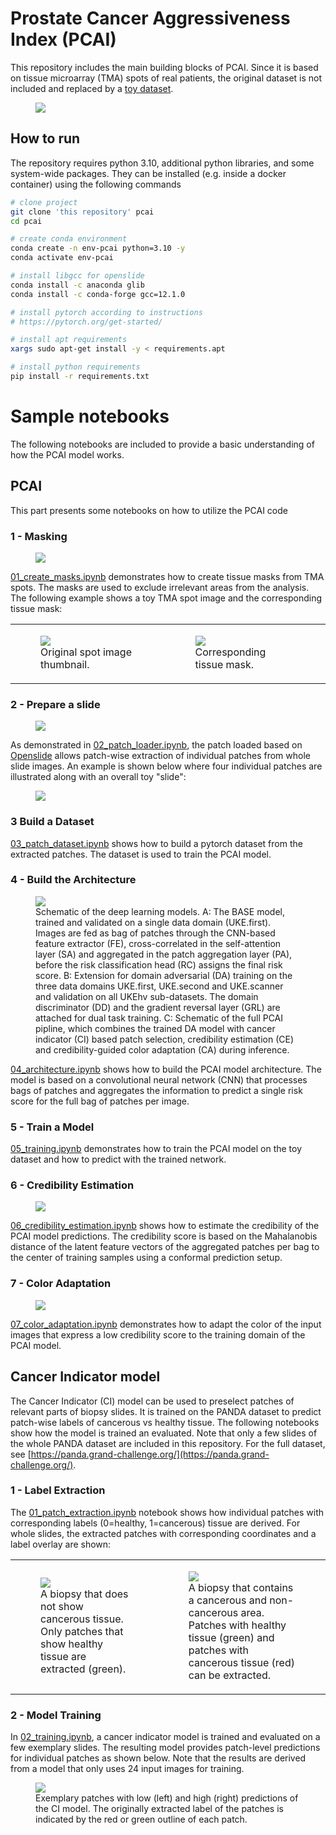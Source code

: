 # Prostate Cancer Aggressiveness Index (PCAI)
This repository includes the main building blocks of PCAI. Since it is based on tissue microarray (TMA) spots of real patients, the original dataset is not included and replaced by a [toy dataset](data/tma_dataset/). 

<figure class="image">
    <img src="imgs/PCAI_full_method.png">
</figure>

## How to run
The repository requires python 3.10, additional python libraries, and some system-wide packages. They can be installed (e.g. inside a docker container) using the following commands

```bash
# clone project
git clone 'this repository' pcai
cd pcai

# create conda environment
conda create -n env-pcai python=3.10 -y
conda activate env-pcai

# install libgcc for openslide
conda install -c anaconda glib
conda install -c conda-forge gcc=12.1.0

# install pytorch according to instructions
# https://pytorch.org/get-started/

# install apt requirements
xargs sudo apt-get install -y < requirements.apt

# install python requirements
pip install -r requirements.txt
```

# Sample notebooks
The following notebooks are included to provide a basic understanding of how the PCAI model works.

## PCAI
This part presents some notebooks on how to utilize the PCAI code

### 1 - Masking

<figure class="image">
    <img src="imgs/masking.png">
</figure>

[01_create_masks.ipynb](notebook/01_create_masks.ipynb) demonstrates how to create tissue masks from TMA spots. The masks are used to exclude irrelevant areas from the analysis. The following example shows a toy TMA spot image and the corresponding tissue mask:

<table>
    <tr>
      <td>
        <figure class="image">
            <img src="data/tma_dataset/masks/pngs/1.tif_thumbnail.png">
            <figcaption>Original spot image thumbnail.</figcaption>
        </figure>
      </td>
      <td>
        <figure class="image">
            <img src="data/tma_dataset/masks/pngs/1.tif_tissue_raw.png">
            <figcaption>Corresponding tissue mask.</figcaption>
        </figure>
      </td>
    </tr>
  </table>

### 2 - Prepare a slide

<figure class="image">
    <img src="imgs/patching.png">
</figure>

As demonstrated in [02_patch_loader.ipynb](notebook/02_patch_loader.ipynb), the patch loaded based on [Openslide](https://openslide.org/api/python/) allows patch-wise extraction of individual patches from whole slide images. An example is shown below where four individual patches are illustrated along with an overall toy "slide":

<figure class="image">
    <img src="notebook/output/patch_loader_example.png">
</figure>

### 3  Build a Dataset

[03_patch_dataset.ipynb](notebook/03_patch_dataset.ipynb) shows how to build a pytorch dataset from the extracted patches. The dataset is used to train the PCAI model.

### 4 - Build the Architecture

<figure class="image">
    <img src="imgs/PCAI_architecture.png">
    <figcaption>Schematic of the deep learning models. A: The BASE model, trained and validated on a single data domain (UKE.first). Images are fed as bag of patches through the CNN-based feature extractor (FE), cross-correlated in the self-attention layer (SA) and aggregated in the patch aggregation layer (PA), before the risk classification head (RC) assigns the final risk score. B: Extension for domain adversarial (DA) training on the three data domains UKE.first, UKE.second and UKE.scanner and validation on all UKEhv sub-datasets. The domain discriminator (DD) and the gradient reversal layer (GRL) are attached for dual task training. C: Schematic of the full PCAI pipline, which combines the trained DA model with cancer indicator (CI) based patch selection, credibility estimation (CE) and credibility-guided color adaptation (CA) during inference.</figcaption>
</figure>

[04_architecture.ipynb](notebook/04_architecture.ipynb) shows how to build the PCAI model architecture. The model is based on a convolutional neural network (CNN) that processes bags of patches and aggregates the information to predict a single risk score for the full bag of patches per image.

### 5 - Train a Model

[05_training.ipynb](notebook/05_training.ipynb) demonstrates how to train the PCAI model on the toy dataset and how to predict with the trained network.

### 6 - Credibility Estimation

<figure class="image">
    <img src="imgs/mahalanobis_distance_example.png">
</figure>

[06_credibility_estimation.ipynb](notebook/06_credibility_estimation.ipynb) shows how to estimate the credibility of the PCAI model predictions. The credibility score is based on the Mahalanobis distance of the latent feature vectors of the aggregated patches per bag to the center of training samples using a conformal prediction setup.

### 7 - Color Adaptation

<figure class="image">
    <img src="imgs/color_adaptation_example.png">
</figure>


[07_color_adaptation.ipynb](notebook/07_color_adaptation.ipynb) demonstrates how to adapt the color of the input images that express a low credibility score to the training domain of the PCAI model. 


## Cancer Indicator model
The Cancer Indicator (CI) model can be used to preselect patches of relevant parts of biopsy slides. It is trained on the PANDA dataset to predict patch-wise labels of cancerous vs healthy tissue. The following notebooks show how the model is trained an evaluated. Note that only a few slides of the whole PANDA dataset are included in this repository. For the full dataset, see [https://panda.grand-challenge.org/](https://panda.grand-challenge.org/).

### 1 - Label Extraction

The [01_patch_extraction.ipynb](notebook/cancer_indicator/01_patch_extraction.ipynb) notebook shows how individual patches with corresponding labels (0=healthy, 1=cancerous) tissue are derived. For whole slides, the extracted patches with corresponding coordinates and a label overlay are shown:

<table>
    <tr>
      <td>
        <figure class="image">
            <img src="notebook/cancer_indicator/output/patch_mask_overview_1.png">
            <figcaption>A biopsy that does not show cancerous tissue. Only patches that show healthy tissue are extracted (green).</figcaption>
        </figure>
      </td>
      <td>
        <figure class="image">
            <img src="notebook/cancer_indicator/output/patch_mask_overview_3.png">
            <figcaption>A biopsy that contains a cancerous and non-cancerous area. Patches with healthy tissue (green) and patches with cancerous tissue (red) can be extracted.</figcaption>
        </figure>
      </td>
    </tr>
  </table>

### 2 - Model Training

In [02_training.ipynb](notebook/cancer_indicator/02_training.ipynb), a cancer indicator model is trained and evaluated on a few exemplary slides. The resulting model provides patch-level predictions for individual patches as shown below. Note that the results are derived from a model that only uses 24 input images for training.

<figure class="image">
    <img src="notebook/cancer_indicator/output/ci_prediction_examples.png">
    <figcaption>Exemplary patches with low (left) and high (right) predictions of the CI model. The originally extracted label of the patches is indicated by the red or green outline of each patch.</figcaption>
</figure>

